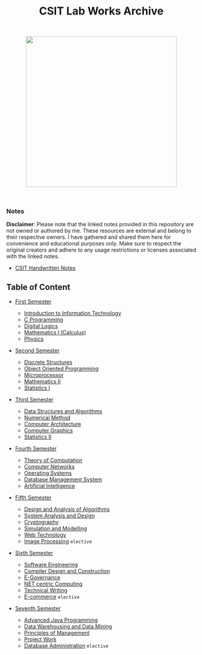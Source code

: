<h1 align="center">CSIT Lab Works Archive</h1> <br>
<p align="center"><img src="assets/student.gif" width="400"></p> <br>

### Notes

**Disclaimer**: Please note that the linked notes provided in this repository are not owned or authored by me. These resources are external and belong to their respective owners. I have gathered and shared them here for convenience and educational purposes only. Make sure to respect the original creators and adhere to any usage restrictions or licenses associated with the linked notes.

- [CSIT Handwritten Notes](https://drive.google.com/drive/folders/1Upd81GUyoEky-eg4Do8mf5v6j47jCgk5?usp=sharing)

## Table of Content

- [First Semester](https://github.com/iambasanta/cc/tree/master/1st-sem)

  - [Introduction to Information Technology]()
  - [C Programming](https://github.com/iambasanta/cc/tree/master/1st-sem/c)
  - [Digital Logics](#)
  - [Mathematics I (Calculus)](#)
  - [Physics](#)

- [Second Semester](https://github.com/iambasanta/cc/tree/master/2nd-sem)

  - [Discrete Structures](https://github.com/iambasanta/cc/tree/master/2nd-sem/ds)
  - [Object Oriented Programming](https://github.com/iambasanta/cc/tree/master/2nd-sem/cpp)
  - [Microprocessor](#)
  - [Mathematics II](#)
  - [Statistics I](#)

- [Third Semester](https://github.com/iambasanta/cc/tree/master/3rd-sem)

  - [Data Structures and Algorithms](https://github.com/iambasanta/cc/tree/master/3rd-sem/dsa)
  - [Numerical Method](https://github.com/iambasanta/cc/tree/master/3rd-sem/nm)
  - [Computer Architecture](https://github.com/iambasanta/cc/tree/master/3rd-sem/ca)
  - [Computer Graphics](https://github.com/iambasanta/cc/tree/master/3rd-sem/cg)
  - [Statistics II](#)

- [Fourth Semester](https://github.com/iambasanta/cc/tree/master/4th-sem)

  - [Theory of Computation](https://github.com/iambasanta/cc/tree/master/4th-sem/toc)
  - [Computer Networks](https://github.com/iambasanta/cc/tree/master/4th-sem/cnlab)
  - [Operating Systems](https://github.com/iambasanta/cc/tree/master/4th-sem/os)
  - [Database Management System](https://github.com/iambasanta/cc/tree/master/4th-sem/dbms)
  - [Artificial Intelligence](https://github.com/iambasanta/cc/tree/master/4th-sem/ai)

- [Fifth Semester](https://github.com/iambasanta/cc/tree/master/5th-sem)

  - [Design and Analysis of Algorithms](https://github.com/iambasanta/cc/tree/master/5th-sem/daa)
  - [System Analysis and Design](https://github.com/iambasanta/cc/tree/master/5th-sem/sad)
  - [Cryptography](https://github.com/iambasanta/cc/tree/master/5th-sem/cryptography)
  - [Simulation and Modelling](https://github.com/iambasanta/cc/tree/master/5th-sem/sm)
  - [Web Technology](https://github.com/iambasanta/cc/tree/master/5th-sem/web)
  - [Image Processing](https://github.com/iambasanta/cc/tree/master/5th-sem/ip)
    `elective`

- [Sixth Semester](https://github.com/iambasanta/cc/tree/master/6th-sem)

  - [Software Engineering](#)
  - [Compiler Design and Construction](https://github.com/iambasanta/cc/tree/master/6th-sem/cdc)
  - [E-Governance](#)
  - [NET centric Computing](https://github.com/iambasanta/cc/tree/master/6th-sem/netcentric)
  - [Technical Writing](#)
  - [E-commerce](https://github.com/iambasanta/khemate)
    `elective`

- [Seventh Semester](https://github.com/iambasanta/cc/tree/master/7th-sem)

  - [Advanced Java Programming](https://github.com/iambasanta/cc/tree/master/7th-sem/advJava)
  - [Data Warehousing and Data Mining](https://github.com/iambasanta/cc/tree/master/7th-sem/dwdm)
  - [Principles of Management](#)
  - [Project Work](#)
  - [Database Administration](#)
    `elective`

